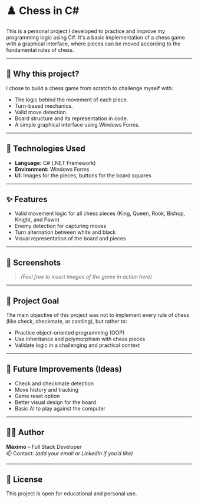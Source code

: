 # ♟️ Chess in C#

This is a personal project I developed to practice and improve my programming logic using C#. It's a basic implementation of a chess game with a graphical interface, where pieces can be moved according to the fundamental rules of chess.

---

## 🧠 Why this project?

I chose to build a chess game from scratch to challenge myself with:
- The logic behind the movement of each piece.
- Turn-based mechanics.
- Valid move detection.
- Board structure and its representation in code.
- A simple graphical interface using Windows Forms.

---

## 🔧 Technologies Used

- **Language:** C# (.NET Framework)
- **Environment:** Windows Forms
- **UI:** Images for the pieces, buttons for the board squares

---

## ✨ Features

- Valid movement logic for all chess pieces (King, Queen, Rook, Bishop, Knight, and Pawn)
- Enemy detection for capturing moves
- Turn alternation between white and black
- Visual representation of the board and pieces

---

## 📸 Screenshots

> *(Feel free to insert images of the game in action here)*

---

## 🎯 Project Goal

The main objective of this project was not to implement every rule of chess (like check, checkmate, or castling), but rather to:

- Practice object-oriented programming (OOP)
- Use inheritance and polymorphism with chess pieces
- Validate logic in a challenging and practical context

---

## 🚀 Future Improvements (Ideas)

- Check and checkmate detection
- Move history and tracking
- Game reset option
- Better visual design for the board
- Basic AI to play against the computer

---

## 🧑‍💻 Author

**Máximo** – Full Stack Developer  
📫 Contact: *(add your email or LinkedIn if you’d like)*

---

## 📝 License

This project is open for educational and personal use.
